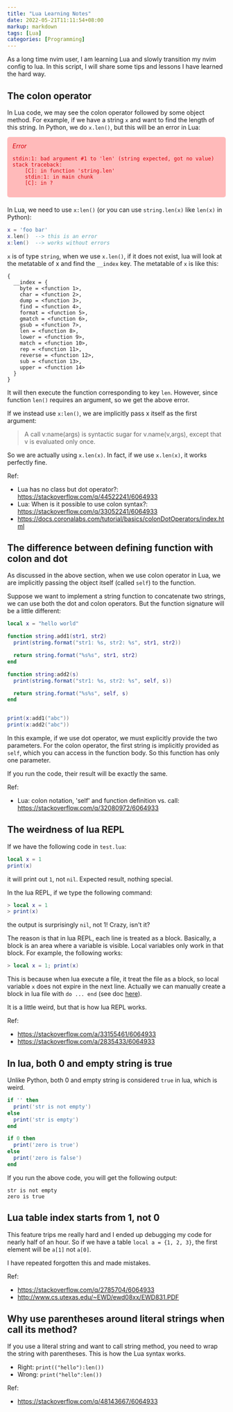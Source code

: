 ```yaml
---
title: "Lua Learning Notes"
date: 2022-05-21T11:11:54+08:00
markup: markdown
tags: [Lua]
categories: [Programming]
---
```


As a long time nvim user, I am learning Lua and slowly transition my nvim config to lua.
In this script, I will share some tips and lessons I have learned the hard way.

<!--more-->

## The colon operator

In Lua code, we may see the colon operator followed by some object method.
For example, if we have a string `x` and want to find the length of this string.
In Python, we do `x.len()`, but this will be an error in Lua:

<style type="text/css">
@import url('//maxcdn.bootstrapcdn.com/font-awesome/4.2.0/css/font-awesome.min.css');

.error-msg {
    color: #D8000C;
    background-color: #FFBABA;
    margin: 5px 0;
    margin-bottom: 20px;
    padding: 10px;
    border-radius: 5px 5px 5px 5px;
    border: 2px solid transparent;
    border-color: transparent;
}
</style>

<div class="error-msg">
    <i class="fa fa-times-circle"> Error</i></br>

    stdin:1: bad argument #1 to 'len' (string expected, got no value)
    stack traceback:
        [C]: in function 'string.len'
        stdin:1: in main chunk
        [C]: in ?
</div>

In Lua, we need to use `x:len()` (or you can use `string.len(x)` like `len(x)` in Python):

```lua
x = 'foo bar'
x.len()  --> this is an error
x:len()  --> works without errors
```

`x` is of type `string`, when we use `x.len()`, if it does not exist, lua will look at the metatable of x and find the `__index` key.
The metatable of `x` is like this:

```
{
  __index = {
    byte = <function 1>,
    char = <function 2>,
    dump = <function 3>,
    find = <function 4>,
    format = <function 5>,
    gmatch = <function 6>,
    gsub = <function 7>,
    len = <function 8>,
    lower = <function 9>,
    match = <function 10>,
    rep = <function 11>,
    reverse = <function 12>,
    sub = <function 13>,
    upper = <function 14>
  }
}
```

It will then execute the function corresponding to key `len`.
However, since function `len()` requires an argument, so we get the above error.

If we instead use `x:len()`, we are implicitly pass x itself as the first argument:

> A call v:name(args) is syntactic sugar for v.name(v,args), except that v is evaluated only once.

So we are actually using `x.len(x)`. In fact, if we use `x.len(x)`, it works perfectly fine.

Ref:

+ Lua has no class but dot operator?: https://stackoverflow.com/q/44522241/6064933
+ Lua: When is it possible to use colon syntax?: https://stackoverflow.com/q/33052241/6064933
+ https://docs.coronalabs.com/tutorial/basics/colonDotOperators/index.html

## The difference between defining function with colon and dot

As discussed in the above section, when we use colon operator in Lua,
we are implicitly passing the object itself (called `self`) to the function.

Suppose we want to implement a string function to concatenate two strings, we can use both the dot and colon operators.
But the function signature will be a little different:

```lua
local x = "hello world"

function string.add1(str1, str2)
  print(string.format("str1: %s, str2: %s", str1, str2))

  return string.format("%s%s", str1, str2)
end

function string:add2(s)
  print(string.format("str1: %s, str2: %s", self, s))

  return string.format("%s%s", self, s)
end


print(x:add1("abc"))
print(x:add2("abc"))
```

In this example, if we use dot operator, we must explicitly provide the two parameters.
For the colon operator, the first string is implicitly provided as `self`, which you can access in the function body.
So this function has only one parameter.

If you run the code, their result will be exactly the same.

Ref:

+ Lua: colon notation, 'self' and function definition vs. call: https://stackoverflow.com/q/32080972/6064933

## The weirdness of lua REPL

If we have the following code in `test.lua`:

```lua
local x = 1
print(x)
```

it will print out `1`, not `nil`. Expected result, nothing special.

In the lua REPL, if we type the following command:

```lua
> local x = 1
> print(x)
```

the output is surprisingly `nil`, not 1! Crazy, isn't it?

The reason is that in lua REPL, each line is treated as a block.
Basically, a block is an area where a variable is visible.
Local variables only work in that block. For example, the following works:

```lua
> local x = 1; print(x)
```


This is because when lua execute a file, it treat the file as a block,
so local variable `x` does not expire in the next line.
Actually we can manually create a block in lua file with `do ... end` (see doc [here](https://www.lua.org/pil/4.2.html)).

It is a little weird, but that is how lua REPL works.

Ref:

+ https://stackoverflow.com/a/33155461/6064933
+ https://stackoverflow.com/a/2835433/6064933

## In lua, both 0 and empty string is true

Unlike Python, both 0 and empty string is considered `true` in lua, which is weird.

```lua
if '' then
  print('str is not empty')
else
  print('str is empty')
end

if 0 then
  print('zero is true')
else
  print('zero is false')
end
```

If you run the above code, you will get the following output:

```
str is not empty
zero is true
```

## Lua table index starts from 1, not 0

This feature trips me really hard and I ended up debugging my code for nearly half of an hour.
So if we have a table `local a = {1, 2, 3}`, the first element will be `a[1]` not `a[0]`.

I have repeated forgotten this and made mistakes.

Ref:

+ https://stackoverflow.com/q/2785704/6064933
+ http://www.cs.utexas.edu/~EWD/ewd08xx/EWD831.PDF

## Why use parentheses around literal strings when call its method?

If you use a literal string and want to call string method, you need to wrap the string with parentheses.
This is how the Lua syntax works.

+ Right: `print(("hello"):len())`
+ Wrong: `print("hello":len())`

Ref:

+ https://stackoverflow.com/q/48143667/6064933
